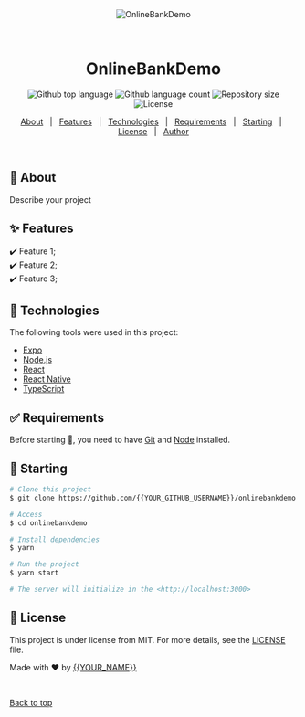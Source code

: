 <div align="center" id="top"> 
  <img src="./.github/app.gif" alt="OnlineBankDemo" />

  &#xa0;

  <!-- <a href="https://onlinebankdemo.netlify.app">Demo</a> -->
</div>

<h1 align="center">OnlineBankDemo</h1>

<p align="center">
  <img alt="Github top language" src="https://img.shields.io/github/languages/top/{{YOUR_GITHUB_USERNAME}}/onlinebankdemo?color=56BEB8">

  <img alt="Github language count" src="https://img.shields.io/github/languages/count/{{YOUR_GITHUB_USERNAME}}/onlinebankdemo?color=56BEB8">

  <img alt="Repository size" src="https://img.shields.io/github/repo-size/{{YOUR_GITHUB_USERNAME}}/onlinebankdemo?color=56BEB8">

  <img alt="License" src="https://img.shields.io/github/license/{{YOUR_GITHUB_USERNAME}}/onlinebankdemo?color=56BEB8">

  <!-- <img alt="Github issues" src="https://img.shields.io/github/issues/{{YOUR_GITHUB_USERNAME}}/onlinebankdemo?color=56BEB8" /> -->

  <!-- <img alt="Github forks" src="https://img.shields.io/github/forks/{{YOUR_GITHUB_USERNAME}}/onlinebankdemo?color=56BEB8" /> -->

  <!-- <img alt="Github stars" src="https://img.shields.io/github/stars/{{YOUR_GITHUB_USERNAME}}/onlinebankdemo?color=56BEB8" /> -->
</p>

<!-- Status -->

<!-- <h4 align="center"> 
	🚧  OnlineBankDemo 🚀 Under construction...  🚧
</h4> 

<hr> -->

<p align="center">
  <a href="#dart-about">About</a> &#xa0; | &#xa0; 
  <a href="#sparkles-features">Features</a> &#xa0; | &#xa0;
  <a href="#rocket-technologies">Technologies</a> &#xa0; | &#xa0;
  <a href="#white_check_mark-requirements">Requirements</a> &#xa0; | &#xa0;
  <a href="#checkered_flag-starting">Starting</a> &#xa0; | &#xa0;
  <a href="#memo-license">License</a> &#xa0; | &#xa0;
  <a href="https://github.com/{{YOUR_GITHUB_USERNAME}}" target="_blank">Author</a>
</p>

<br>

## :dart: About ##

Describe your project

## :sparkles: Features ##

:heavy_check_mark: Feature 1;\
:heavy_check_mark: Feature 2;\
:heavy_check_mark: Feature 3;

## :rocket: Technologies ##

The following tools were used in this project:

- [Expo](https://expo.io/)
- [Node.js](https://nodejs.org/en/)
- [React](https://pt-br.reactjs.org/)
- [React Native](https://reactnative.dev/)
- [TypeScript](https://www.typescriptlang.org/)

## :white_check_mark: Requirements ##

Before starting :checkered_flag:, you need to have [Git](https://git-scm.com) and [Node](https://nodejs.org/en/) installed.

## :checkered_flag: Starting ##

```bash
# Clone this project
$ git clone https://github.com/{{YOUR_GITHUB_USERNAME}}/onlinebankdemo

# Access
$ cd onlinebankdemo

# Install dependencies
$ yarn

# Run the project
$ yarn start

# The server will initialize in the <http://localhost:3000>
```

## :memo: License ##

This project is under license from MIT. For more details, see the [LICENSE](LICENSE.md) file.


Made with :heart: by <a href="https://github.com/{{YOUR_GITHUB_USERNAME}}" target="_blank">{{YOUR_NAME}}</a>

&#xa0;

<a href="#top">Back to top</a>
